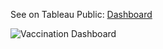 See on Tableau Public: [Dashboard](https://public.tableau.com/app/profile/erich.dewantara/viz/GlobalCovid-19Vaccinations_16993772434440/VaccinationDashboard)

![Vaccination Dashboard](https://github.com/user-attachments/assets/97768b57-fa32-4a1d-b595-2f361b3d3fe0)
